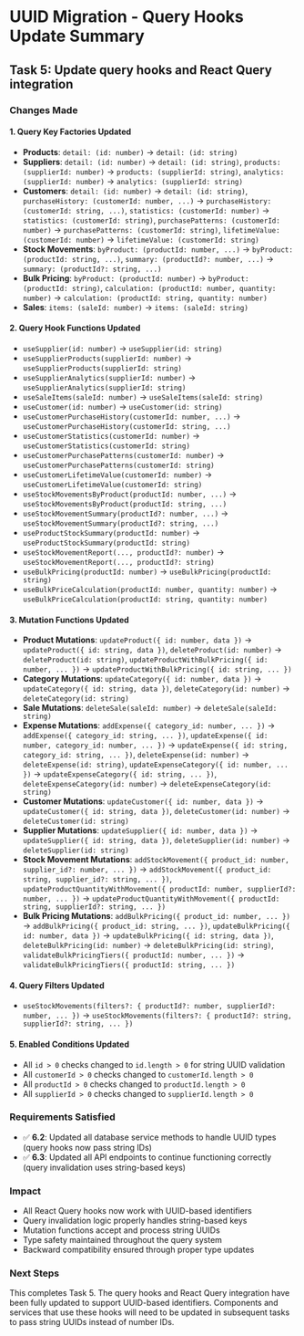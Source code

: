 # UUID Migration - Query Hooks Update Summary

## Task 5: Update query hooks and React Query integration

### Changes Made

#### 1. Query Key Factories Updated

- **Products**: `detail: (id: number)` → `detail: (id: string)`
- **Suppliers**: `detail: (id: number)` → `detail: (id: string)`, `products: (supplierId: number)` → `products: (supplierId: string)`, `analytics: (supplierId: number)` → `analytics: (supplierId: string)`
- **Customers**: `detail: (id: number)` → `detail: (id: string)`, `purchaseHistory: (customerId: number, ...)` → `purchaseHistory: (customerId: string, ...)`, `statistics: (customerId: number)` → `statistics: (customerId: string)`, `purchasePatterns: (customerId: number)` → `purchasePatterns: (customerId: string)`, `lifetimeValue: (customerId: number)` → `lifetimeValue: (customerId: string)`
- **Stock Movements**: `byProduct: (productId: number, ...)` → `byProduct: (productId: string, ...)`, `summary: (productId?: number, ...)` → `summary: (productId?: string, ...)`
- **Bulk Pricing**: `byProduct: (productId: number)` → `byProduct: (productId: string)`, `calculation: (productId: number, quantity: number)` → `calculation: (productId: string, quantity: number)`
- **Sales**: `items: (saleId: number)` → `items: (saleId: string)`

#### 2. Query Hook Functions Updated

- `useSupplier(id: number)` → `useSupplier(id: string)`
- `useSupplierProducts(supplierId: number)` → `useSupplierProducts(supplierId: string)`
- `useSupplierAnalytics(supplierId: number)` → `useSupplierAnalytics(supplierId: string)`
- `useSaleItems(saleId: number)` → `useSaleItems(saleId: string)`
- `useCustomer(id: number)` → `useCustomer(id: string)`
- `useCustomerPurchaseHistory(customerId: number, ...)` → `useCustomerPurchaseHistory(customerId: string, ...)`
- `useCustomerStatistics(customerId: number)` → `useCustomerStatistics(customerId: string)`
- `useCustomerPurchasePatterns(customerId: number)` → `useCustomerPurchasePatterns(customerId: string)`
- `useCustomerLifetimeValue(customerId: number)` → `useCustomerLifetimeValue(customerId: string)`
- `useStockMovementsByProduct(productId: number, ...)` → `useStockMovementsByProduct(productId: string, ...)`
- `useStockMovementSummary(productId?: number, ...)` → `useStockMovementSummary(productId?: string, ...)`
- `useProductStockSummary(productId: number)` → `useProductStockSummary(productId: string)`
- `useStockMovementReport(..., productId?: number)` → `useStockMovementReport(..., productId?: string)`
- `useBulkPricing(productId: number)` → `useBulkPricing(productId: string)`
- `useBulkPriceCalculation(productId: number, quantity: number)` → `useBulkPriceCalculation(productId: string, quantity: number)`

#### 3. Mutation Functions Updated

- **Product Mutations**: `updateProduct({ id: number, data })` → `updateProduct({ id: string, data })`, `deleteProduct(id: number)` → `deleteProduct(id: string)`, `updateProductWithBulkPricing({ id: number, ... })` → `updateProductWithBulkPricing({ id: string, ... })`
- **Category Mutations**: `updateCategory({ id: number, data })` → `updateCategory({ id: string, data })`, `deleteCategory(id: number)` → `deleteCategory(id: string)`
- **Sale Mutations**: `deleteSale(saleId: number)` → `deleteSale(saleId: string)`
- **Expense Mutations**: `addExpense({ category_id: number, ... })` → `addExpense({ category_id: string, ... })`, `updateExpense({ id: number, category_id: number, ... })` → `updateExpense({ id: string, category_id: string, ... })`, `deleteExpense(id: number)` → `deleteExpense(id: string)`, `updateExpenseCategory({ id: number, ... })` → `updateExpenseCategory({ id: string, ... })`, `deleteExpenseCategory(id: number)` → `deleteExpenseCategory(id: string)`
- **Customer Mutations**: `updateCustomer({ id: number, data })` → `updateCustomer({ id: string, data })`, `deleteCustomer(id: number)` → `deleteCustomer(id: string)`
- **Supplier Mutations**: `updateSupplier({ id: number, data })` → `updateSupplier({ id: string, data })`, `deleteSupplier(id: number)` → `deleteSupplier(id: string)`
- **Stock Movement Mutations**: `addStockMovement({ product_id: number, supplier_id?: number, ... })` → `addStockMovement({ product_id: string, supplier_id?: string, ... })`, `updateProductQuantityWithMovement({ productId: number, supplierId?: number, ... })` → `updateProductQuantityWithMovement({ productId: string, supplierId?: string, ... })`
- **Bulk Pricing Mutations**: `addBulkPricing({ product_id: number, ... })` → `addBulkPricing({ product_id: string, ... })`, `updateBulkPricing({ id: number, data })` → `updateBulkPricing({ id: string, data })`, `deleteBulkPricing(id: number)` → `deleteBulkPricing(id: string)`, `validateBulkPricingTiers({ productId: number, ... })` → `validateBulkPricingTiers({ productId: string, ... })`

#### 4. Query Filters Updated

- `useStockMovements(filters?: { productId?: number, supplierId?: number, ... })` → `useStockMovements(filters?: { productId?: string, supplierId?: string, ... })`

#### 5. Enabled Conditions Updated

- All `id > 0` checks changed to `id.length > 0` for string UUID validation
- All `customerId > 0` checks changed to `customerId.length > 0`
- All `productId > 0` checks changed to `productId.length > 0`
- All `supplierId > 0` checks changed to `supplierId.length > 0`

### Requirements Satisfied

- ✅ **6.2**: Updated all database service methods to handle UUID types (query hooks now pass string IDs)
- ✅ **6.3**: Updated all API endpoints to continue functioning correctly (query invalidation uses string-based keys)

### Impact

- All React Query hooks now work with UUID-based identifiers
- Query invalidation logic properly handles string-based keys
- Mutation functions accept and process string UUIDs
- Type safety maintained throughout the query system
- Backward compatibility ensured through proper type updates

### Next Steps

This completes Task 5. The query hooks and React Query integration have been fully updated to support UUID-based identifiers. Components and services that use these hooks will need to be updated in subsequent tasks to pass string UUIDs instead of number IDs.
